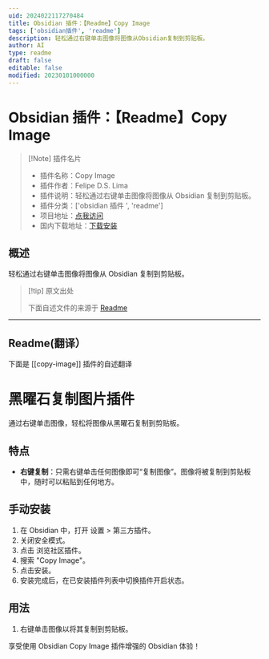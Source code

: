 ```yaml
---
uid: 2024022117270484
title: Obsidian 插件：【Readme】Copy Image
tags: ['obsidian插件', 'readme']
description: 轻松通过右键单击图像将图像从Obsidian复制到剪贴板。
author: AI
type: readme
draft: false
editable: false
modified: 20230101000000
---
```


# Obsidian 插件：【Readme】Copy Image

> [!Note] 插件名片
> - 插件名称：Copy Image
> - 插件作者：Felipe D.S. Lima
> - 插件说明：轻松通过右键单击图像将图像从 Obsidian 复制到剪贴板。
> - 插件分类：['obsidian 插件 ', 'readme']
> - 项目地址：[点我访问](https://github.com/felipe-ds-lima/obsidian-copy-image-plugin)
> - 国内下载地址：[下载安装](https://pkmer.cn/products/plugin/pluginMarket/?copy-image)

## 概述

轻松通过右键单击图像将图像从 Obsidian 复制到剪贴板。

> [!tip] 原文出处
>
>下面自述文件的来源于 [Readme](https://ghproxy.net/https://raw.githubusercontent.com/felipe-ds-lima/obsidian-copy-image-plugin/main/README.md)
>

---

## Readme(翻译）

下面是 [[copy-image]] 插件的自述翻译

# 黑曜石复制图片插件

通过右键单击图像，轻松将图像从黑曜石复制到剪贴板。

## 特点

- **右键复制**：只需右键单击任何图像即可“复制图像”。图像将被复制到剪贴板中，随时可以粘贴到任何地方。

## 手动安装

1. 在 Obsidian 中，打开 设置 > 第三方插件。
2. 关闭安全模式。
3. 点击 浏览社区插件。
4. 搜索 "Copy Image"。
5. 点击安装。
6. 安装完成后，在已安装插件列表中切换插件开启状态。

## 用法

1. 右键单击图像以将其复制到剪贴板。

享受使用 Obsidian Copy Image 插件增强的 Obsidian 体验！
